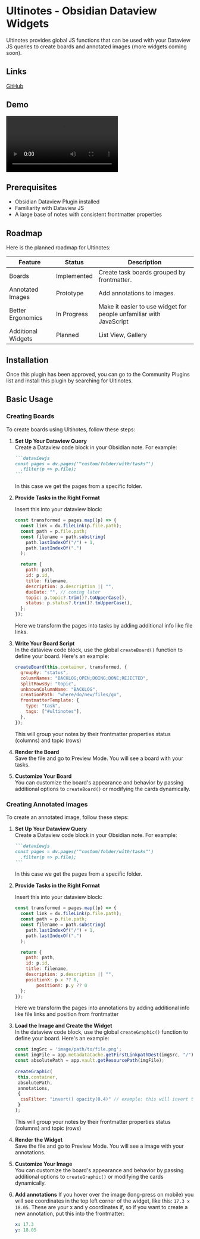 # Ultinotes - Obsidian Dataview Widgets

Ultinotes provides global JS functions that can be used with your Dataview JS queries to create boards and annotated images (more widgets coming soon).

## Links

[GitHub](https://github.com/ultinotes/obsidian-data-widgets)

## Demo

![](./docs/ultinotes-demo1.webm)

## Prerequisites

- Obsidian Dataview Plugin installed
- Familiarity with Dataview JS
- A large base of notes with consistent frontmatter properties

## Roadmap

Here is the planned roadmap for Ultinotes:

| Feature                | Status      | Description                                         |
| ---------------------- | ----------- | --------------------------------------------------- |
| Boards                 | Implemented | Create task boards grouped by frontmatter.          |
| Annotated Images       | Prototype   | Add annotations to images.                          |
| Better Ergonomics      | In Progress | Make it easier to use widget for people unfamiliar with JavaScript    |
| Additional Widgets     | Planned     | List View, Gallery   |

## Installation

Once this plugin has been approved, you can go to the Community Plugins list and install this plugin by searching for Ultinotes.

## Basic Usage

### Creating Boards

To create boards using Ultinotes, follow these steps:

1. **Set Up Your Dataview Query**  
   Create a Dataview code block in your Obsidian note. For example:

   ````markdown
   ```dataviewjs
   const pages = dv.pages('"custom/folder/with/tasks"')
     .filter(p => p.file);
   ```
   ````

   In this case we get the pages from a specific folder.

2. **Provide Tasks in the Right Format**

   Insert this into your dataview block:

   ```js
   const transformed = pages.map((p) => {
     const link = dv.fileLink(p.file.path);
     const path = p.file.path;
     const filename = path.substring(
       path.lastIndexOf("/") + 1,
       path.lastIndexOf(".")
     );

     return {
       path: path,
       id: p.id,
       title: filename,
       description: p.description || "",
       dueDate: "", // coming later
       topic: p.topic?.trim()?.toUpperCase(),
       status: p.status?.trim()?.toUpperCase(),
     };
   });
   ```

   Here we transform the pages into tasks by adding additional info like file links.

3. **Write Your Board Script**  
   In the dataview code block, use the global `createBoard()` function to define your board. Here's an example:

   ```javascript
   createBoard(this.container, transformed, {
     groupBy: "status",
     columnNames: "BACKLOG;OPEN;DOING;DONE;REJECTED",
     splitRowsBy: "topic",
     unknownColumnName: "BACKLOG",
     creationPath: "where/do/new/files/go",
     frontmatterTemplate: {
       type: "task",
       tags: ["#ultinotes"],
     },
   });
   ```

   This will group your notes by their frontmatter properties status (columns) and topic (rows)

4. **Render the Board**  
   Save the file and go to Preview Mode. You will see a board with your tasks.

5. **Customize Your Board**  
   You can customize the board's appearance and behavior by passing additional options to `createBoard()` or modifying the cards dynamically.

### Creating Annotated Images

To create an annotated image, follow these steps:


1. **Set Up Your Dataview Query**  
   Create a Dataview code block in your Obsidian note. For example:

   ````markdown
   ```dataviewjs
   const pages = dv.pages('"custom/folder/with/tasks"')
     .filter(p => p.file);
   ```
   ````

   In this case we get the pages from a specific folder.

2. **Provide Tasks in the Right Format**

   Insert this into your dataview block:

   ```js
   const transformed = pages.map((p) => {
     const link = dv.fileLink(p.file.path);
     const path = p.file.path;
     const filename = path.substring(
       path.lastIndexOf("/") + 1,
       path.lastIndexOf(".")
     );

     return {
       path: path,
       id: p.id,
       title: filename,
       description: p.description || "",
       positionX: p.x ?? 0,
		   positionY: p.y ?? 0
     };
   });
   ```

   Here we transform the pages into annotations by adding additional info like file links and position from frontmatter

3. **Load the Image and Create the Widget**  
   In the dataview code block, use the global `createGraphic()` function to define your board. Here's an example:

   ```javascript
   const imgSrc = 'image/path/to/file.png';
   const imgFile = app.metadataCache.getFirstLinkpathDest(imgSrc, "/");
   const absolutePath = app.vault.getResourcePath(imgFile);
      
   createGraphic(
    this.container, 
    absolutePath,
    annotations,
    {
     cssFilter: "invert() opacity(0.4)" // example: this will invert the image and make it semi-transparent
    }
   );
   ```

   This will group your notes by their frontmatter properties status (columns) and topic (rows)

4. **Render the Widget**  
   Save the file and go to Preview Mode. You will see a image with your annotations.

5. **Customize Your Image**  
   You can customize the board's appearance and behavior by passing additional options to `createGraphic()` or modifying the cards dynamically.

6. **Add annotations**
   If you hover over the image (long-press on mobile) you will see coordinates in the top left corner
   of the widget, like this: `17.3 x 18.05`. These are your x and y coordinates if, so if you want to create a new annotation, put this into the frontmatter:
   ```yaml
   x: 17.3
   y: 18.05
   ```

